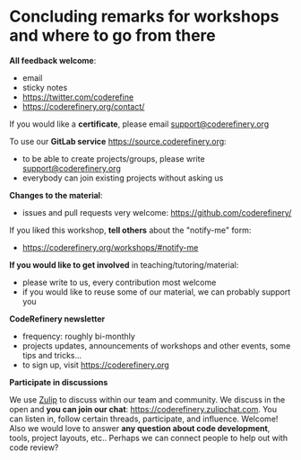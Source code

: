 

# Concluding remarks for workshops and where to go from there

**All feedback welcome**:
  - email
  - sticky notes
  - https://twitter.com/coderefine
  - https://coderefinery.org/contact/

If you would like a **certificate**, please email support@coderefinery.org

To use our **GitLab service** https://source.coderefinery.org:
  - to be able to create projects/groups, please write support@coderefinery.org
  - everybody can join existing projects without asking us

**Changes to the material**:
  - issues and pull requests very welcome: https://github.com/coderefinery/

If you liked this workshop, **tell others** about the "notify-me" form:
  - https://coderefinery.org/workshops/#notify-me

**If you would like to get involved** in teaching/tutoring/material:
  - please write to us, every contribution most welcome
  - if you would like to reuse some of our material, we can probably support you

**CodeRefinery newsletter**
  - frequency: roughly bi-monthly
  - projects updates, announcements of workshops and other events, some tips and tricks...
  - to sign up, visit https://coderefinery.org

**Participate in discussions**

We use [Zulip](https://zulipchat.com) to discuss within our team and community.
We discuss in the open and **you can join our chat**: https://coderefinery.zulipchat.com.
You can listen in, follow certain threads, participate, and influence.
Welcome!  Also we would love to answer **any question about code development**,
tools, project layouts, etc.. Perhaps we can connect people to help out with code
review?
